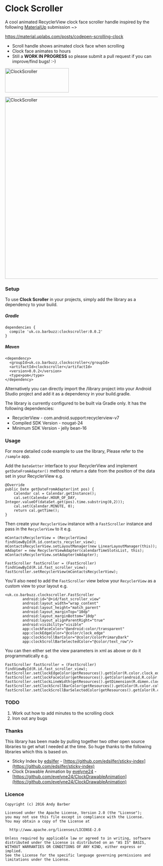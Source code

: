 # Clock Scroller

A cool animated RecyclerView clock face scroller handle inspired by the following [MaterialUp](https://material.uplabs.com/) submission ~>

<a href="https://material.uplabs.com/posts/codepen-scrolling-clock">https://material.uplabs.com/posts/codepen-scrolling-clock</a>

* Scroll handle shows animated clock face when scrolling
* Clock face animates to hours
* Still a **WORK IN PROGRESS** so please submit a pull request if you can improve/find bugs! :-)

<p>
<a href="https://play.google.com/store/apps/details?id=uk.co.barbuzz.clockscroller.sample"><img src="https://github.com/andyb129/ClockScroller/blob/master/screenshots%2Fgoogle_play_badge.png" height="80" width="210" alt="ClockScroller"/></a>
</p>
<p>
<img src="https://github.com/andyb129/ClockScroller/blob/master/screenshots%2Fclock_scroller_anim.gif" height="600" alt="ClockScroller"/>
</p>
  
<!--![optional caption text](screenshots/clock_scroller_anim.gif)-->

### Setup
To use **Clock Scroller** in your projects, simply add the library as a dependency to your build.

##### Gradle
```
dependencies {
  compile 'uk.co.barbuzz:clockscroller:0.0.2'
}
```

##### Maven
```
<dependency>
  <groupId>uk.co.barbuzz.clockscroller</groupId>
  <artifactId>clockscroller</artifactId>
  <version>0.0.2</version>
  <type>pom</type>
</dependency>
```

Alternatively you can directly import the /library project into your Android Studio project and add it as a dependency in your build.gradle.

The library is currently configured to be built via Gradle only. It has the following dependencies:

* RecyclerView              - com.android.support:recyclerview-v7
* Compiled SDK Version      - nougat-24
* Minimum SDK Version       - jelly bean-16

### Usage
For more detailed code example to use the library, Please refer to the `/sample` app.

Add the `DateGetter` interface to your RecyclerView and implement `getDateFromAdapter()` method to 
return a date from the position of the data set in your RecyclerView e.g.

```
@Override
public Date getDateFromAdapter(int pos) {
    Calendar cal = Calendar.getInstance();
    cal.set(Calendar.HOUR_OF_DAY, Integer.valueOf(dataSet.get(pos).time.substring(0,2)));
    cal.set(Calendar.MINUTE, 0);
    return cal.getTime();
}
```

Then create your `RecyclerView` instance with a `FastScroller` instance and pass in the `RecyclerView` to it e.g.

```
mContactsRecyclerView = (RecyclerView) findViewById(R.id.contacts_recycler_view);
mContactsRecyclerView.setLayoutManager(new LinearLayoutManager(this));
mAdapter = new RecyclerViewAdapter(calendarTimeSlotsList, this);
mContactsRecyclerView.setAdapter(mAdapter);

FastScroller fastScroller = (FastScroller) findViewById(R.id.fast_scroller_view);
fastScroller.setRecyclerView(mContactsRecyclerView);
```

You'll also need to add the `FastScroller` view below your `RecyclerView` as a custom view to your layout e.g.

```
<uk.co.barbuzz.clockscroller.FastScroller
        android:id="@+id/fast_scroller_view"
        android:layout_width="wrap_content"
        android:layout_height="match_parent"
        android:layout_marginTop="10dp"
        android:layout_marginBottom="10dp"
        android:layout_alignParentRight="true"
        android:visibility="visible"
        app:clockFaceColor="@android:color/transparent"
        app:clockEdgeColor="@color/clock_edge"
        app:clockScrollBarColor="@color/colorPrimaryDark"
        app:clockScrollBarSelectedColor="@color/text_row"/>
```

You can then either set the view parameters in xml as above or do it programmatically e.g.

```
FastScroller fastScroller = (FastScroller) findViewById(R.id.fast_scroller_view);
fastScroller.setClockEdgeColor(getResources().getColor(R.color.clock_edge));
fastScroller.setClockFaceColor(getResources().getColor(android.R.color.transparent));
fastScroller.setClockLineWidth(getResources().getDimension(R.dimen.clock_stroke_width));
fastScroller.setClockScrollBarColor(getResources().getColor(R.color.colorPrimaryDark));
fastScroller.setClockScrollBarSelectedColor(getResources().getColor(R.color.text_row));
```

### TODO
1. Work out how to add minutes to the scrolling clock
2. Iron out any bugs

### Thanks

This library has been made by pulling together two other open source libraries to get what I needed at the time. So huge thanks to the following libraries which this is based on.

* Sticky Index by [edsilfer](https://github.com/edsilfer) - [https://github.com/edsilfer/sticky-index](https://github.com/edsilfer/sticky-index)
* Clock Drawable Animation by [evelyne24](https://github.com/evelyne24) - [https://github.com/evelyne24/ClockDrawableAnimation](https://github.com/evelyne24/ClockDrawableAnimation)

### Licence
```
Copyright (c) 2016 Andy Barber

Licensed under the Apache License, Version 2.0 (the "License");
you may not use this file except in compliance with the License.
You may obtain a copy of the License at

  http://www.apache.org/licenses/LICENSE-2.0

Unless required by applicable law or agreed to in writing, software
distributed under the License is distributed on an "AS IS" BASIS,
WITHOUT WARRANTIES OR CONDITIONS OF ANY KIND, either express or implied.
See the License for the specific language governing permissions and
limitations under the License.
```
